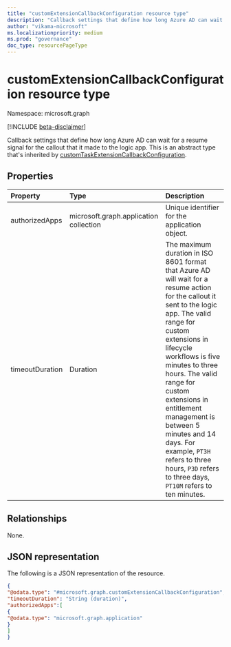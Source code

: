 ```yaml
---
title: "customExtensionCallbackConfiguration resource type"
description: "Callback settings that define how long Azure AD can wait for a resume signal for the callout that it made to the logic app."
author: "vikama-microsoft"
ms.localizationpriority: medium
ms.prod: "governance"
doc_type: resourcePageType
---
```


# customExtensionCallbackConfiguration resource type

Namespace: microsoft.graph

[!INCLUDE [beta-disclaimer](../../includes/beta-disclaimer.md)]


Callback settings that define how long Azure AD can wait for a resume signal for the callout that it made to the logic app. This is an abstract type that's inherited by [customTaskExtensionCallbackConfiguration](../resources/identitygovernance-customtaskextensioncallbackconfiguration.md).

## Properties
|Property|Type|Description|
|:---|:---|:---|
|authorizedApps|microsoft.graph.application collection| Unique identifier for the application object.|
|timeoutDuration|Duration|The maximum duration in ISO 8601 format that Azure AD will wait for a resume action for the callout it sent to the logic app. The valid range for custom extensions in lifecycle workflows is five minutes to three hours. The valid range for custom extensions in entitlement management is between 5 minutes and 14 days. For example, `PT3H` refers to three hours, `P3D` refers to three days, `PT10M` refers to ten minutes.|


## Relationships
None.

## JSON representation
The following is a JSON representation of the resource.
<!-- {
  "blockType": "resource",
  "@odata.type": "microsoft.graph.customExtensionCallbackConfiguration"
}
-->
``` json
{
"@odata.type": "#microsoft.graph.customExtensionCallbackConfiguration",
"timeoutDuration": "String (duration)",
"authorizedApps":[
{
"@odata.type": "microsoft.graph.application"
}
] 
}
```

